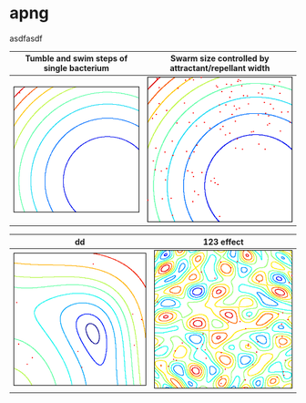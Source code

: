 # apng

asdfasdf



| Tumble and swim steps of single bacterium | Swarm size controlled by attractant/repellant width |
| :--------------------------------------------------------------------------------------------------------------: | :----------------------------------------------------------------------------------------------------------------------------: |
|        ![](outfile0.png)         |        ![](outfile1.png)         |



| dd | 123 effect |
| :--------------------------------------------------------------------------------------------------------------: | :----------------------------------------------------------------------------------------------------------------------------: |
|        ![](outfile2.png)         |        ![](outfile3.png)         |
